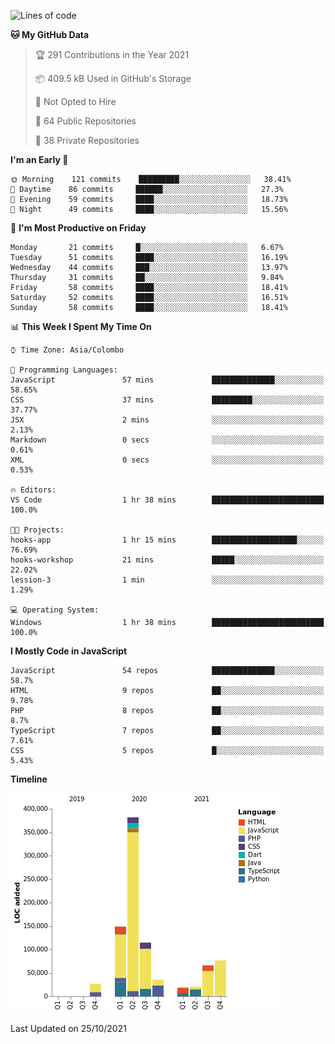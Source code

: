 
<!--START_SECTION:waka-->
![Lines of code](https://img.shields.io/badge/From%20Hello%20World%20I%27ve%20Written-895244%20lines%20of%20code-blue)

**🐱 My GitHub Data** 

> 🏆 291 Contributions in the Year 2021
 > 
> 📦 409.5 kB Used in GitHub's Storage 
 > 
> 🚫 Not Opted to Hire
 > 
> 📜 64 Public Repositories 
 > 
> 🔑 38 Private Repositories  
 > 
**I'm an Early 🐤** 

```text
🌞 Morning    121 commits    █████████░░░░░░░░░░░░░░░░   38.41% 
🌆 Daytime    86 commits     ██████░░░░░░░░░░░░░░░░░░░   27.3% 
🌃 Evening    59 commits     ████░░░░░░░░░░░░░░░░░░░░░   18.73% 
🌙 Night      49 commits     ████░░░░░░░░░░░░░░░░░░░░░   15.56%

```
📅 **I'm Most Productive on Friday** 

```text
Monday       21 commits     █░░░░░░░░░░░░░░░░░░░░░░░░   6.67% 
Tuesday      51 commits     ████░░░░░░░░░░░░░░░░░░░░░   16.19% 
Wednesday    44 commits     ███░░░░░░░░░░░░░░░░░░░░░░   13.97% 
Thursday     31 commits     ██░░░░░░░░░░░░░░░░░░░░░░░   9.84% 
Friday       58 commits     ████░░░░░░░░░░░░░░░░░░░░░   18.41% 
Saturday     52 commits     ████░░░░░░░░░░░░░░░░░░░░░   16.51% 
Sunday       58 commits     ████░░░░░░░░░░░░░░░░░░░░░   18.41%

```


📊 **This Week I Spent My Time On** 

```text
⌚︎ Time Zone: Asia/Colombo

💬 Programming Languages: 
JavaScript               57 mins             ██████████████░░░░░░░░░░░   58.65% 
CSS                      37 mins             █████████░░░░░░░░░░░░░░░░   37.77% 
JSX                      2 mins              ░░░░░░░░░░░░░░░░░░░░░░░░░   2.13% 
Markdown                 0 secs              ░░░░░░░░░░░░░░░░░░░░░░░░░   0.61% 
XML                      0 secs              ░░░░░░░░░░░░░░░░░░░░░░░░░   0.53%

🔥 Editors: 
VS Code                  1 hr 38 mins        █████████████████████████   100.0%

🐱‍💻 Projects: 
hooks-app                1 hr 15 mins        ███████████████████░░░░░░   76.69% 
hooks-workshop           21 mins             █████░░░░░░░░░░░░░░░░░░░░   22.02% 
lession-3                1 min               ░░░░░░░░░░░░░░░░░░░░░░░░░   1.29%

💻 Operating System: 
Windows                  1 hr 38 mins        █████████████████████████   100.0%

```

**I Mostly Code in JavaScript** 

```text
JavaScript               54 repos            ██████████████░░░░░░░░░░░   58.7% 
HTML                     9 repos             ██░░░░░░░░░░░░░░░░░░░░░░░   9.78% 
PHP                      8 repos             ██░░░░░░░░░░░░░░░░░░░░░░░   8.7% 
TypeScript               7 repos             ██░░░░░░░░░░░░░░░░░░░░░░░   7.61% 
CSS                      5 repos             █░░░░░░░░░░░░░░░░░░░░░░░░   5.43%

```


**Timeline**

![Chart not found](https://raw.githubusercontent.com/ccweerasinghe1994/ccweerasinghe1994/master/charts/bar_graph.png) 


 Last Updated on 25/10/2021
<!--END_SECTION:waka-->
